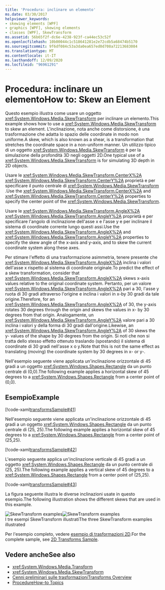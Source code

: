 ```yaml
---
title: 'Procedura: inclinare un elemento'
ms.date: 03/30/2017
helpviewer_keywords:
- skewing elements [WPF]
- graphics [WPF], skewing elements
- classes [WPF], SkewTransform
ms.assetid: 56b65f2f-dc6e-4238-923f-ca44ec53c52f
ms.openlocfilehash: 10b00044c1c518641281e2e72cdb5a68474b5170
ms.sourcegitcommit: 9f6df084c53a3da0ea657ed0d708a72213683084
ms.translationtype: MT
ms.contentlocale: it-IT
ms.lasthandoff: 12/09/2020
ms.locfileid: "96961291"
---
```

# <a name="how-to-skew-an-element"></a><span data-ttu-id="e417f-102">Procedura: inclinare un elemento</span><span class="sxs-lookup"><span data-stu-id="e417f-102">How to: Skew an Element</span></span>
<span data-ttu-id="e417f-103">Questo esempio illustra come usare un oggetto <xref:System.Windows.Media.SkewTransform> per inclinare un elemento.</span><span class="sxs-lookup"><span data-stu-id="e417f-103">This example shows how to use a <xref:System.Windows.Media.SkewTransform> to skew an element.</span></span> <span data-ttu-id="e417f-104">L'inclinazione, nota anche come distorsione, è una trasformazione che adatta lo spazio delle coordinate in modo non uniforme.</span><span class="sxs-lookup"><span data-stu-id="e417f-104">A skew, which is also known as a shear, is a transformation that stretches the coordinate space in a non-uniform manner.</span></span> <span data-ttu-id="e417f-105">Un utilizzo tipico di un oggetto <xref:System.Windows.Media.SkewTransform> è per la simulazione della profondità 3D negli oggetti 2D.</span><span class="sxs-lookup"><span data-stu-id="e417f-105">One typical use of a <xref:System.Windows.Media.SkewTransform> is for simulating 3D depth in 2D objects.</span></span>  
  
 <span data-ttu-id="e417f-106">Usare le <xref:System.Windows.Media.SkewTransform.CenterX%2A> <xref:System.Windows.Media.SkewTransform.CenterY%2A> proprietà e per specificare il punto centrale di <xref:System.Windows.Media.SkewTransform> .</span><span class="sxs-lookup"><span data-stu-id="e417f-106">Use the <xref:System.Windows.Media.SkewTransform.CenterX%2A> and <xref:System.Windows.Media.SkewTransform.CenterY%2A> properties to specify the center point of the <xref:System.Windows.Media.SkewTransform>.</span></span>  
  
 <span data-ttu-id="e417f-107">Usare le <xref:System.Windows.Media.SkewTransform.AngleX%2A> <xref:System.Windows.Media.SkewTransform.AngleY%2A> proprietà e per specificare l'angolo di inclinazione dell'asse x e l'asse y e per inclinare il sistema di coordinate corrente lungo questi assi.</span><span class="sxs-lookup"><span data-stu-id="e417f-107">Use the <xref:System.Windows.Media.SkewTransform.AngleX%2A> and <xref:System.Windows.Media.SkewTransform.AngleY%2A> properties to specify the skew angle of the x-axis and y-axis, and to skew the current coordinate system along these axes.</span></span>  
  
 <span data-ttu-id="e417f-108">Per stimare l'effetto di una trasformazione asimmetria, tenere presente che <xref:System.Windows.Media.SkewTransform.AngleX%2A> inclina i valori dell'asse x rispetto al sistema di coordinate originale.</span><span class="sxs-lookup"><span data-stu-id="e417f-108">To predict the effect of a skew transformation, consider that <xref:System.Windows.Media.SkewTransform.AngleX%2A> skews x-axis values relative to the original coordinate system.</span></span> <span data-ttu-id="e417f-109">Pertanto, per un valore <xref:System.Windows.Media.SkewTransform.AngleX%2A> pari a 30, l'asse y ruota di 30 gradi attraverso l'origine e inclina i valori in x-by 30 gradi da tale origine.</span><span class="sxs-lookup"><span data-stu-id="e417f-109">Therefore, for an <xref:System.Windows.Media.SkewTransform.AngleX%2A> of 30, the y-axis rotates 30 degrees through the origin and skews the values in x- by 30 degrees from that origin.</span></span> <span data-ttu-id="e417f-110">Analogamente, un <xref:System.Windows.Media.SkewTransform.AngleY%2A> valore pari a 30 inclina i valori y della forma di 30 gradi dall'origine.</span><span class="sxs-lookup"><span data-stu-id="e417f-110">Likewise, an <xref:System.Windows.Media.SkewTransform.AngleY%2A> of 30 skews the y- values of the shape by 30 degrees from the origin.</span></span> <span data-ttu-id="e417f-111">Si noti che non si tratta dello stesso effetto ottenuto traslando (spostando) il sistema di coordinate di 30 gradi nell'asse x o y.</span><span class="sxs-lookup"><span data-stu-id="e417f-111">Note that this is not the same effect as translating (moving) the coordinate system by 30 degrees in x- or y-.</span></span>  
  
 <span data-ttu-id="e417f-112">Nell'esempio seguente viene applicata un'inclinazione orizzontale di 45 gradi a un oggetto <xref:System.Windows.Shapes.Rectangle> da un punto centrale di (0,0).</span><span class="sxs-lookup"><span data-stu-id="e417f-112">The following example applies a horizontal skew of 45 degrees to a <xref:System.Windows.Shapes.Rectangle> from a center point of (0,0).</span></span>  
  
## <a name="example"></a><span data-ttu-id="e417f-113">Esempio</span><span class="sxs-lookup"><span data-stu-id="e417f-113">Example</span></span>  
 [!code-xaml[transformsSample#41](~/samples/snippets/csharp/VS_Snippets_Wpf/transformsSample/CS/SkewTransformExample.xaml#41)]  
  
 <span data-ttu-id="e417f-114">Nell'esempio seguente viene applicata un'inclinazione orizzontale di 45 gradi a un oggetto <xref:System.Windows.Shapes.Rectangle> da un punto centrale di (25, 25).</span><span class="sxs-lookup"><span data-stu-id="e417f-114">The following example applies a horizontal skew of 45 degrees to a <xref:System.Windows.Shapes.Rectangle> from a center point of (25,25).</span></span>  
  
 [!code-xaml[transformsSample#42](~/samples/snippets/csharp/VS_Snippets_Wpf/transformsSample/CS/SkewTransformExample.xaml#42)]  
  
 <span data-ttu-id="e417f-115">L'esempio seguente applica un'inclinazione verticale di 45 gradi a un oggetto <xref:System.Windows.Shapes.Rectangle> da un punto centrale di (25, 25).</span><span class="sxs-lookup"><span data-stu-id="e417f-115">The following example applies a vertical skew of 45 degrees to a <xref:System.Windows.Shapes.Rectangle> from a center point of (25,25).</span></span>  
  
 [!code-xaml[transformsSample#43](~/samples/snippets/csharp/VS_Snippets_Wpf/transformsSample/CS/SkewTransformExample.xaml#43)]  
  
 <span data-ttu-id="e417f-116">La figura seguente illustra le diverse inclinazioni usate in questo esempio.</span><span class="sxs-lookup"><span data-stu-id="e417f-116">The following illustration shows the different skews that are used in this example.</span></span>  
  
 <span data-ttu-id="e417f-117">![SkewTransform examples](./media/img-wcpsdk-graphicsmm-skewtransformexample.gif "img_wcpsdk_graphicsmm_skewtransformexample")</span><span class="sxs-lookup"><span data-stu-id="e417f-117">![SkewTransform examples](./media/img-wcpsdk-graphicsmm-skewtransformexample.gif "img_wcpsdk_graphicsmm_skewtransformexample")</span></span>  
<span data-ttu-id="e417f-118">I tre esempi SkewTransform illustrati</span><span class="sxs-lookup"><span data-stu-id="e417f-118">The three SkewTransform examples illustrated</span></span>  
  
 <span data-ttu-id="e417f-119">Per l'esempio completo, vedere [esempio di trasformazioni 2D](https://github.com/Microsoft/WPF-Samples/tree/master/Graphics/2DTransforms).</span><span class="sxs-lookup"><span data-stu-id="e417f-119">For the complete sample, see [2D Transforms Sample](https://github.com/Microsoft/WPF-Samples/tree/master/Graphics/2DTransforms).</span></span>  
  
## <a name="see-also"></a><span data-ttu-id="e417f-120">Vedere anche</span><span class="sxs-lookup"><span data-stu-id="e417f-120">See also</span></span>

- <xref:System.Windows.Media.Transform>
- <xref:System.Windows.Media.SkewTransform>
- [<span data-ttu-id="e417f-121">Cenni preliminari sulle trasformazioni</span><span class="sxs-lookup"><span data-stu-id="e417f-121">Transforms Overview</span></span>](transforms-overview.md)
- [<span data-ttu-id="e417f-122">Procedure</span><span class="sxs-lookup"><span data-stu-id="e417f-122">How-to Topics</span></span>](transformations-how-to-topics.md)
